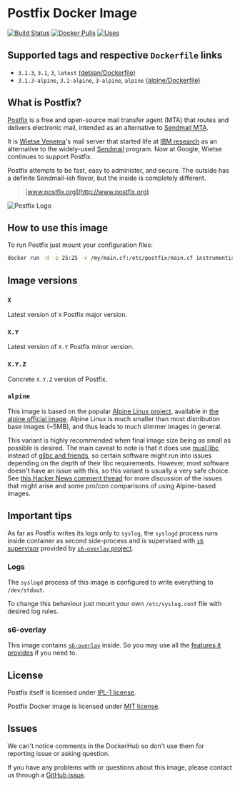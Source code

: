 Postfix Docker Image
====================

[![Build Status](https://travis-ci.org/instrumentisto/postfix-docker-image.svg?branch=master)](https://travis-ci.org/instrumentisto/postfix-docker-image)
[![Docker Pulls](https://img.shields.io/docker/pulls/instrumentisto/postfix.svg)](https://hub.docker.com/r/instrumentisto/postfix)
[![Uses](https://img.shields.io/badge/uses-s6--overlay-blue.svg)][21]




## Supported tags and respective `Dockerfile` links

- `3.1.3`, `3.1`, `3`, `latest`
  [(debian/Dockerfile)][101]
- `3.1.3-alpine`, `3.1-alpine`, `3-alpine`, `alpine`
  [(alpine/Dockerfile)][102]




## What is Postfix?

[Postfix][13] is a free and open-source mail transfer agent (MTA) that routes
and delivers electronic mail, intended as an alternative to [Sendmail MTA][12].

It is [Wietse Venema][10]'s mail server that started life at [IBM research][11]
as an alternative to the widely-used [Sendmail][12] program.
Now at Google, Wietse continues to support Postfix.

Postfix attempts to be fast, easy to administer, and secure.
The outside has a definite Sendmail-ish flavor, but the inside is completely
different.

> [www.postfix.org](http://www.postfix.org)

![Postfix Logo](http://www.postfix.org/mysza.gif)




## How to use this image

To run Postfix just mount your configuration files: 
```bash
docker run -d -p 25:25 -v /my/main.cf:/etc/postfix/main.cf instrumentisto/postfix
```




## Image versions


### `X`

Latest version of `X` Postfix major version.


### `X.Y`

Latest version of `X.Y` Postfix minor version.


### `X.Y.Z`

Concrete `X.Y.Z` version of Postfix.


### `alpine`

This image is based on the popular [Alpine Linux project][1], available in
[the alpine official image][2].
Alpine Linux is much smaller than most distribution base images (~5MB), and
thus leads to much slimmer images in general.

This variant is highly recommended when final image size being as small
as possible is desired. The main caveat to note is that it does use
[musl libc][4] instead of [glibc and friends][5], so certain software
might run into issues depending on the depth of their libc requirements.
However, most software doesn't have an issue with this, so this variant
is usually a very safe choice. See [this Hacker News comment thread][6] for more
discussion of the issues that might arise and some pro/con comparisons
of using Alpine-based images.




## Important tips

As far as Postfix writes its logs only to `syslog`, the `syslogd` process runs
inside container as second side-process and is supervised with
[`s6` supervisor][20] provided by [`s6-overlay` project][21].


### Logs

The `syslogd` process of this image is configured to write everything
to `/dev/stdout`.

To change this behaviour just mount your own `/etc/syslog.conf` file with
desired log rules.


### s6-overlay

This image contains [`s6-overlay`][21] inside.
So you may use all the [features it provides][22] if you need to.




## License

Postfix itself is licensed under [IPL-1 license][91].

Postfix Docker image is licensed under [MIT license][92].




## Issues

We can't notice comments in the DockerHub so don't use them for reporting issue
or asking question.

If you have any problems with or questions about this image, please contact us
through a [GitHub issue][3].





[1]: http://alpinelinux.org
[2]: https://hub.docker.com/_/alpine
[3]: https://github.com/instrumentisto/postfix-docker-image/issues
[4]: http://www.musl-libc.org
[5]: http://www.etalabs.net/compare_libcs.html
[6]: https://news.ycombinator.com/item?id=10782897
[10]: http://www.porcupine.org/wietse
[11]: http://www.research.ibm.com
[12]: http://www.sendmail.org
[13]: https://en.wikipedia.org/wiki/Postfix_(software)
[20]: http://skarnet.org/software/s6/overview.html
[21]: https://github.com/just-containers/s6-overlay
[22]: https://github.com/just-containers/s6-overlay#usage
[91]: http://www.postfix.org/IBM-Public-License-1.0.txt
[92]: https://github.com/instrumentisto/postfix-docker-image/blob/master/LICENSE.md
[101]: https://github.com/instrumentisto/postfix-docker-image/blob/master/debian/Dockerfile
[102]: https://github.com/instrumentisto/postfix-docker-image/blob/master/alpine/Dockerfile
